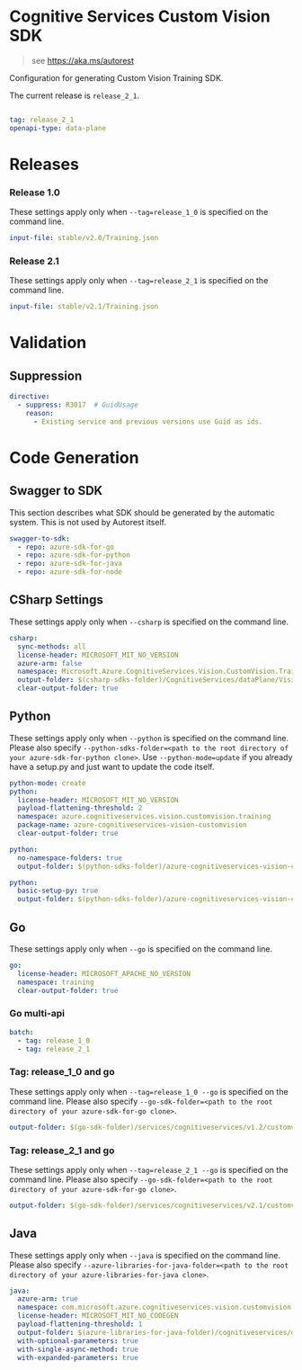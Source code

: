 # Cognitive Services Custom Vision SDK

> see https://aka.ms/autorest

Configuration for generating Custom Vision Training SDK.

The current release is `release_2_1`.

``` yaml

tag: release_2_1
openapi-type: data-plane
```
# Releases

### Release 1.0
These settings apply only when `--tag=release_1_0` is specified on the command line.

``` yaml $(tag) == 'release_1_0'
input-file: stable/v2.0/Training.json
```

### Release 2.1
These settings apply only when `--tag=release_2_1` is specified on the command line.

``` yaml $(tag) == 'release_2_1'
input-file: stable/v2.1/Training.json
```
# Validation

## Suppression

``` yaml
directive:
  - suppress: R3017  # GuidUsage
    reason:
      - Existing service and previous versions use Guid as ids.
```

# Code Generation

## Swagger to SDK

This section describes what SDK should be generated by the automatic system.
This is not used by Autorest itself.

``` yaml $(swagger-to-sdk)
swagger-to-sdk:
  - repo: azure-sdk-for-go
  - repo: azure-sdk-for-python
  - repo: azure-sdk-for-java
  - repo: azure-sdk-for-node
```

## CSharp Settings
These settings apply only when `--csharp` is specified on the command line.
``` yaml $(csharp) 
csharp: 
  sync-methods: all
  license-header: MICROSOFT_MIT_NO_VERSION
  azure-arm: false
  namespace: Microsoft.Azure.CognitiveServices.Vision.CustomVision.Training
  output-folder: $(csharp-sdks-folder)/CognitiveServices/dataPlane/Vision/CustomVision/Training/Generated
  clear-output-folder: true
```

## Python

These settings apply only when `--python` is specified on the command line.
Please also specify `--python-sdks-folder=<path to the root directory of your azure-sdk-for-python clone>`.
Use `--python-mode=update` if you already have a setup.py and just want to update the code itself.

``` yaml $(python)
python-mode: create
python:
  license-header: MICROSOFT_MIT_NO_VERSION
  payload-flattening-threshold: 2
  namespace: azure.cognitiveservices.vision.customvision.training
  package-name: azure-cognitiveservices-vision-customvision
  clear-output-folder: true

```
``` yaml $(python) && $(python-mode) == 'update'
python:
  no-namespace-folders: true
  output-folder: $(python-sdks-folder)/azure-cognitiveservices-vision-customvision/azure/cognitiveservices/vision/customvision/training
```
``` yaml $(python) && $(python-mode) == 'create'
python:
  basic-setup-py: true
  output-folder: $(python-sdks-folder)/azure-cognitiveservices-vision-customvision
```

## Go

These settings apply only when `--go` is specified on the command line.

``` yaml $(go)
go:
  license-header: MICROSOFT_APACHE_NO_VERSION
  namespace: training
  clear-output-folder: true
```

### Go multi-api

``` yaml $(go) && $(multiapi)
batch:
  - tag: release_1_0
  - tag: release_2_1
```

### Tag: release_1_0 and go

These settings apply only when `--tag=release_1_0 --go` is specified on the command line.
Please also specify `--go-sdk-folder=<path to the root directory of your azure-sdk-for-go clone>`.

``` yaml $(tag) == 'release_1_0' && $(go)
output-folder: $(go-sdk-folder)/services/cognitiveservices/v1.2/customvision/$(namespace)
```

### Tag: release_2_1 and go

These settings apply only when `--tag=release_2_1 --go` is specified on the command line.
Please also specify `--go-sdk-folder=<path to the root directory of your azure-sdk-for-go clone>`.

``` yaml $(tag) == 'release_2_1' && $(go)
output-folder: $(go-sdk-folder)/services/cognitiveservices/v2.1/customvision/$(namespace)
```

## Java

These settings apply only when `--java` is specified on the command line.
Please also specify `--azure-libraries-for-java-folder=<path to the root directory of your azure-libraries-for-java clone>`.

``` yaml $(java)
java:
  azure-arm: true
  namespace: com.microsoft.azure.cognitiveservices.vision.customvision.training
  license-header: MICROSOFT_MIT_NO_CODEGEN
  payload-flattening-threshold: 1
  output-folder: $(azure-libraries-for-java-folder)/cognitiveservices/data-plane/vision/customvision/training
  with-optional-parameters: true
  with-single-async-method: true
  with-expanded-parameters: true
```
